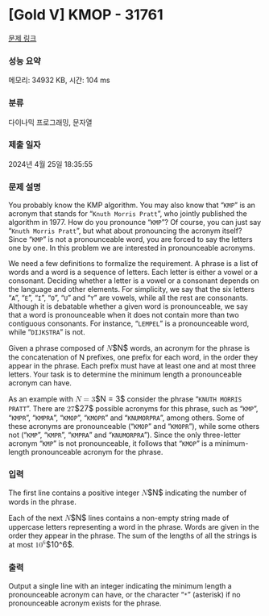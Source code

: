 # [Gold V] KMOP - 31761 

[문제 링크](https://www.acmicpc.net/problem/31761) 

### 성능 요약

메모리: 34932 KB, 시간: 104 ms

### 분류

다이나믹 프로그래밍, 문자열

### 제출 일자

2024년 4월 25일 18:35:55

### 문제 설명

<p>You probably know the KMP algorithm. You may also know that “<code>KMP</code>” is an acronym that stands for “<code>Knuth Morris Pratt</code>”, who jointly published the algorithm in 1977. How do you pronounce “<code>KMP</code>”? Of course, you can just say “<code>Knuth Morris Pratt</code>”, but what about pronouncing the acronym itself? Since “<code>KMP</code>” is not a pronounceable word, you are forced to say the letters one by one. In this problem we are interested in pronounceable acronyms.</p>

<p>We need a few definitions to formalize the requirement. A phrase is a list of words and a word is a sequence of letters. Each letter is either a vowel or a consonant. Deciding whether a letter is a vowel or a consonant depends on the language and other elements. For simplicity, we say that the six letters “<code>A</code>”, “<code>E</code>”, “<code>I</code>”, “<code>O</code>”, “<code>U</code>” and “<code>Y</code>” are vowels, while all the rest are consonants. Although it is debatable whether a given word is pronounceable, we say that a word is pronounceable when it does not contain more than two contiguous consonants. For instance, “<code>LEMPEL</code>” is a pronounceable word, while “<code>DIJKSTRA</code>” is not.</p>

<p>Given a phrase composed of <mjx-container class="MathJax" jax="CHTML" style="font-size: 109%; position: relative;"><mjx-math class="MJX-TEX" aria-hidden="true"><mjx-mi class="mjx-i"><mjx-c class="mjx-c1D441 TEX-I"></mjx-c></mjx-mi></mjx-math><mjx-assistive-mml unselectable="on" display="inline"><math xmlns="http://www.w3.org/1998/Math/MathML"><mi>N</mi></math></mjx-assistive-mml><span aria-hidden="true" class="no-mathjax mjx-copytext">$N$</span></mjx-container> words, an acronym for the phrase is the concatenation of N prefixes, one prefix for each word, in the order they appear in the phrase. Each prefix must have at least one and at most three letters. Your task is to determine the minimum length a pronounceable acronym can have.</p>

<p>As an example with <mjx-container class="MathJax" jax="CHTML" style="font-size: 109%; position: relative;"><mjx-math class="MJX-TEX" aria-hidden="true"><mjx-mi class="mjx-i"><mjx-c class="mjx-c1D441 TEX-I"></mjx-c></mjx-mi><mjx-mo class="mjx-n" space="4"><mjx-c class="mjx-c3D"></mjx-c></mjx-mo><mjx-mn class="mjx-n" space="4"><mjx-c class="mjx-c33"></mjx-c></mjx-mn></mjx-math><mjx-assistive-mml unselectable="on" display="inline"><math xmlns="http://www.w3.org/1998/Math/MathML"><mi>N</mi><mo>=</mo><mn>3</mn></math></mjx-assistive-mml><span aria-hidden="true" class="no-mathjax mjx-copytext">$N = 3$</span></mjx-container> consider the phrase “<code>KNUTH MORRIS PRATT</code>”. There are <mjx-container class="MathJax" jax="CHTML" style="font-size: 109%; position: relative;"><mjx-math class="MJX-TEX" aria-hidden="true"><mjx-mn class="mjx-n"><mjx-c class="mjx-c32"></mjx-c><mjx-c class="mjx-c37"></mjx-c></mjx-mn></mjx-math><mjx-assistive-mml unselectable="on" display="inline"><math xmlns="http://www.w3.org/1998/Math/MathML"><mn>27</mn></math></mjx-assistive-mml><span aria-hidden="true" class="no-mathjax mjx-copytext">$27$</span></mjx-container> possible acronyms for this phrase, such as “<code>KMP</code>”, “<code>KMPR</code>”, “<code>KMPRA</code>”, “<code>KMOP</code>”, “<code>KMOPR</code>” and “<code>KNUMORPRA</code>”, among others. Some of these acronyms are pronounceable (“<code>KMOP</code>” and “<code>KMOPR</code>”), while some others not (“<code>KMP</code>”, “<code>KMPR</code>”, “<code>KMPRA</code>” and “<code>KNUMORPRA</code>”). Since the only three-letter acronym “<code>KMP</code>” is not pronounceable, it follows that “<code>KMOP</code>” is a minimum-length pronounceable acronym for the phrase.</p>

### 입력 

 <p>The first line contains a positive integer <mjx-container class="MathJax" jax="CHTML" style="font-size: 109%; position: relative;"><mjx-math class="MJX-TEX" aria-hidden="true"><mjx-mi class="mjx-i"><mjx-c class="mjx-c1D441 TEX-I"></mjx-c></mjx-mi></mjx-math><mjx-assistive-mml unselectable="on" display="inline"><math xmlns="http://www.w3.org/1998/Math/MathML"><mi>N</mi></math></mjx-assistive-mml><span aria-hidden="true" class="no-mathjax mjx-copytext">$N$</span></mjx-container> indicating the number of words in the phrase.</p>

<p>Each of the next <mjx-container class="MathJax" jax="CHTML" style="font-size: 109%; position: relative;"><mjx-math class="MJX-TEX" aria-hidden="true"><mjx-mi class="mjx-i"><mjx-c class="mjx-c1D441 TEX-I"></mjx-c></mjx-mi></mjx-math><mjx-assistive-mml unselectable="on" display="inline"><math xmlns="http://www.w3.org/1998/Math/MathML"><mi>N</mi></math></mjx-assistive-mml><span aria-hidden="true" class="no-mathjax mjx-copytext">$N$</span></mjx-container> lines contains a non-empty string made of uppercase letters representing a word in the phrase. Words are given in the order they appear in the phrase. The sum of the lengths of all the strings is at most <mjx-container class="MathJax" jax="CHTML" style="font-size: 109%; position: relative;"><mjx-math class="MJX-TEX" aria-hidden="true"><mjx-msup><mjx-mn class="mjx-n"><mjx-c class="mjx-c31"></mjx-c><mjx-c class="mjx-c30"></mjx-c></mjx-mn><mjx-script style="vertical-align: 0.393em;"><mjx-mn class="mjx-n" size="s"><mjx-c class="mjx-c36"></mjx-c></mjx-mn></mjx-script></mjx-msup></mjx-math><mjx-assistive-mml unselectable="on" display="inline"><math xmlns="http://www.w3.org/1998/Math/MathML"><msup><mn>10</mn><mn>6</mn></msup></math></mjx-assistive-mml><span aria-hidden="true" class="no-mathjax mjx-copytext">$10^6$</span></mjx-container>.</p>

### 출력 

 <p>Output a single line with an integer indicating the minimum length a pronounceable acronym can have, or the character “<code>*</code>” (asterisk) if no pronounceable acronym exists for the phrase.</p>

